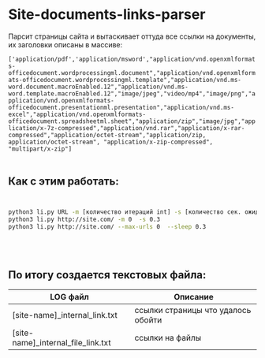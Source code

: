 # Site-documents-links-parser

Парсит страницы сайта и вытаскивает оттуда все ссылки на документы, их заголовки описаны в массиве:<br>

```['application/pdf','application/msword',"application/vnd.openxmlformats-officedocument.wordprocessingml.document","application/vnd.openxmlformats-officedocument.wordprocessingml.template","application/vnd.ms-word.document.macroEnabled.12","application/vnd.ms-word.template.macroEnabled.12","image/jpeg","video/mp4","image/png","application/vnd.openxmlformats-officedocument.presentationml.presentation","application/vnd.ms-excel","application/vnd.openxmlformats-officedocument.spreadsheetml.sheet","application/zip","image/jpg","application/x-7z-compressed","application/vnd.rar","application/x-rar-compressed","application/octet-stream","application/zip, application/octet-stream", "application/x-zip-compressed", "multipart/x-zip"]```<br><br>

## Как с этим работать:<br><br>
```sh
python3 li.py URL -m [количество итераций int] -s [количество сек. ожидания float]
python3 li.py http://site.com/ -m 0  -s 0.3
python3 li.py http://site.com/ --max-urls 0  --sleep 0.3
```
<br><br>
## По итогу создается текстовых файла:<br>
| LOG файл | Описание |
| ------ | ------ |
| [site-name]_internal_link.txt | ссылки страницы что удалось обойти |
| [site-name]_internal_file_link.txt | ссылки на файлы |

